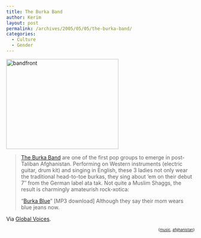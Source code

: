 ```yaml
---
title: The Burka Band
author: Kerim
layout: post
permalink: /archives/2005/05/05/the-burka-band/
categories:
  - Culture
  - Gender
---
```

<a href="http://musicformaniacs.blogspot.com/2005/05/afghanistans-greatest-girl-group.html" onclick="_gaq.push(['_trackEvent', 'outbound-article', 'http://musicformaniacs.blogspot.com/2005/05/afghanistans-greatest-girl-group.html', '']);"  title="Photo Sharing"><img src="http://photos8.flickr.com/12567680_d75a397c7d.jpg" width="300" height="240" alt="bandfront" /></a>

> <a href="http://www.atatak.com/e/assets/s2dmain.html?http://www.atatak.com/e/music/eburkaband/eburka.html" onclick="_gaq.push(['_trackEvent', 'outbound-article', 'http://www.atatak.com/e/assets/s2dmain.html?http://www.atatak.com/e/music/eburkaband/eburka.html', 'The Burka Band']);" >The Burka Band</a> are one of the first pop groups to emerge in post-Taliban Afghanistan. Performing on Western instruments (electric guitar, drum kit) and singing in English, these 3 ladies not only wear the traditional head-to-toe burkas, they sing about &#8216;em on their debut 7&#8243; from the German label ata tak. Not quite a Muslim Shaggs, the result is charmingly amateurish rock-xotica:
> 
> &#8220;<a href="http://www.m-1.us/m4m_burka_band_-_burka_blue.mp3" onclick="_gaq.push(['_trackEvent', 'outbound-article', 'http://www.m-1.us/m4m_burka_band_-_burka_blue.mp3', 'Burka Blue']);" >Burka Blue</a>&#8221; [MP3 download] Although they say their mom wears blue jeans now.

Via <a href="http://cyber.law.harvard.edu/globalvoices/?p=153" onclick="_gaq.push(['_trackEvent', 'outbound-article', 'http://cyber.law.harvard.edu/globalvoices/?p=153', 'Global Voices']);" >Global Voices</a>.<!-- technorati tags start -->

<div style="text-align:right;">
  <span style="font-size:x-small;">{<a href="http://technorati.com/tag/music" onclick="_gaq.push(['_trackEvent', 'outbound-article', 'http://technorati.com/tag/music', 'music']);"  rel="tag">music</a>, <a href="http://technorati.com/tag/afghanistan" onclick="_gaq.push(['_trackEvent', 'outbound-article', 'http://technorati.com/tag/afghanistan', 'afghanistan']);"  rel="tag">afghanistan</a>}</span>


<!-- technorati tags end -->

